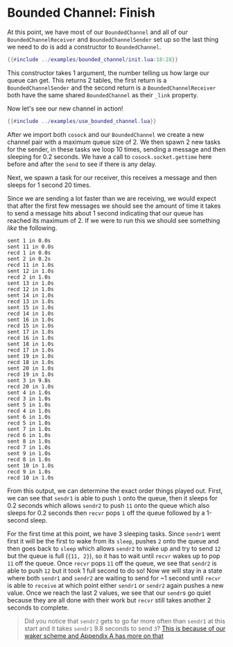 # Bounded Channel: Finish

At this point, we have most of our `BoundedChannel` and all of our `BoundedChannelReceiver`
and `BoundedChannelSender` set up so the last thing we need to do is add a constructor
to `BoundedChannel`.

```lua
{{#include ../examples/bounded_channel/init.lua:18:28}}
```

This constructor takes 1 argument, the number telling us how large our queue can get.
This returns 2 tables, the first return is a `BoundedChannelSender` and the second
return is a `BoundedChannelReceiver` both have the same shared `BoundedChannel` as
their `_link` property.

Now let's see our new channel in action!


```lua
{{#include ../examples/use_bounded_channel.lua}}
```

After we import both `cosock` and our `BoundedChannel` we create a new channel pair
with a maximum queue size of 2. We then spawn 2 new tasks for the sender, in these tasks
we loop 10 times, sending a message and then sleeping for 0.2 seconds.
We have a call to `cosock.socket.gettime` here before and after the `send` to see if there is any
delay.

Next, we spawn a task for our receiver, this receives a message and then sleeps for 1 second
20 times.

Since we are sending a lot faster than we are receiving, we would expect that after the
first few messages we should see the amount of time it takes to send a message hits about
1 second indicating that our queue has reached its maximum of 2. If we were to run this
we should see something _like_ the following.

```text
sent 1 in 0.0s
sent 11 in 0.0s
recd 1 in 0.0s
sent 2 in 0.2s
recd 11 in 1.0s
sent 12 in 1.0s
recd 2 in 1.0s
sent 13 in 1.0s
recd 12 in 1.0s
sent 14 in 1.0s
recd 13 in 1.0s
sent 15 in 1.0s
recd 14 in 1.0s
sent 16 in 1.0s
recd 15 in 1.0s
sent 17 in 1.0s
recd 16 in 1.0s
sent 18 in 1.0s
recd 17 in 1.0s
sent 19 in 1.0s
recd 18 in 1.0s
sent 20 in 1.0s
recd 19 in 1.0s
sent 3 in 9.8s
recd 20 in 1.0s
sent 4 in 1.0s
recd 3 in 1.0s
sent 5 in 1.0s
recd 4 in 1.0s
sent 6 in 1.0s
recd 5 in 1.0s
sent 7 in 1.0s
recd 6 in 1.0s
sent 8 in 1.0s
recd 7 in 1.0s
sent 9 in 1.0s
recd 8 in 1.0s
sent 10 in 1.0s
recd 9 in 1.0s
recd 10 in 1.0s
```

From this output, we can determine the exact order things played out. First,
we can see that `sendr1` is able to push `1` onto the queue, then it sleeps for 0.2
seconds which allows `sendr2` to push `11` onto the queue which also sleeps for 0.2
seconds then `recvr` pops `1` off the queue followed by a 1-second sleep.

For the first time at this point, we have 3 sleeping tasks. Since `sendr1` went first
it will be the first to wake from its `sleep`, pushes `2` onto the queue and
then goes back to `sleep` which allows `sendr2` to wake up and try to send `12` but the queue is
full (`{11, 2}`), so it has to wait until `recvr` wakes up to pop `11` off the queue. Once `recvr`
pops `11` off the queue, we see that `sendr2` is able to push `12` but it took 1 full second
to do so! Now we will stay in a state where both `sendr1` and `sendr2` are waiting to send
for ~1 second until `recvr` is able to `receive` at which point either `sendr1` or `sendr2`
again pushes a new value. Once we reach the last 2 values, we see that our `sendr`s go quiet
because they are all done with their work but `recvr` still takes another 2 seconds to complete.

> Did you notice that `sendr2` gets to go far more often than `sendr1` at this start and
> it takes `sendr1` 9.8 seconds to send `3`?
> [This is because of our waker scheme and Appendix A has more on that](./Appendix-A.md)
